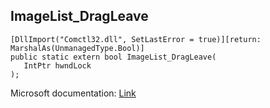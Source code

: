 ## ImageList_DragLeave

```
[DllImport("Comctl32.dll", SetLastError = true)][return: MarshalAs(UnmanagedType.Bool)]
public static extern bool ImageList_DragLeave(
   IntPtr hwndLock
);
```

Microsoft documentation: [Link](https://docs.microsoft.com/en-us/windows/win32/api/commctrl/nf-commctrl-imagelist_dragleave)
